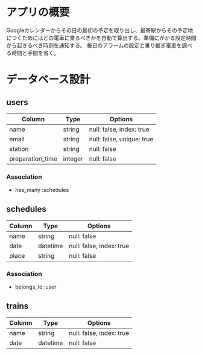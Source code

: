 # アプリの概要
Googleカレンダーからその日の最初の予定を取り出し、最寄駅からその予定地につくためにはどの電車に乗るべきかを自動で算出する。準備にかかる設定時間から起きるべき時刻を通知する。
毎日のアラームの設定と乗り継ぎ電車を調べる時間と手間を省く。

# データベース設計

## users
|Column|Type|Options|
|------|----|-------|
|name|string|null: false, index: true|
|email|string|null: false, unique: true|
|station|string|null: false|
|preparation_time|integer|null: false|

### Association

- has_many :schedules

## schedules
|Column|Type|Options|
|------|----|-------|
|name|string|null: false|
|date|datetime|null: false, index: true|
|place|string|null: false|

### Association

- belongs_to :user

## trains
|Column|Type|Options|
|------|----|-------|
|name|string|null: false, index: true|
|date|datetime|null: false|
